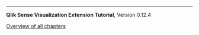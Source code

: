 # 




---
**Qlik Sense Visualization Extension Tutorial**, Version 0.12.4<br/>


[Overview of all chapters](https://github.com/stefanwalther/qliksense-extension-tutorial/blob/master/tutorial/readme.md)